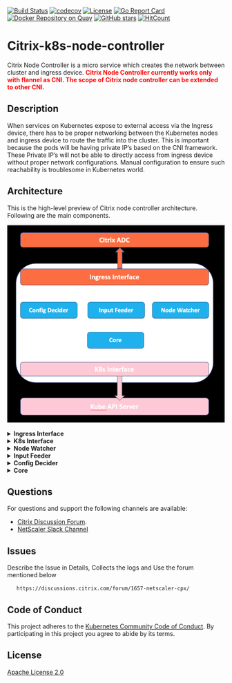 [![Build Status](https://travis-ci.com/janraj/citrix-k8s-node-controller.svg?token=GfEuWKxn7TJJesWboygR&branch=master)](https://travis-ci.com/janraj/citrix-k8s-node-controller)
[![codecov](https://codecov.io/gh/janraj/citrix-k8s-node-controller/branch/master/graph/badge.svg?token=9c5R8ukQGY)](https://codecov.io/gh/janraj/citrix-k8s-node-controller)
[![License](https://img.shields.io/badge/License-Apache%202.0-blue.svg)](./license/LICENSE)
[![Go Report Card](https://goreportcard.com/badge/github.com/janraj/citrix-k8s-node-controller)](https://goreportcard.com/report/github.com/janraj/citrix-k8s-node-controller)
[![Docker Repository on Quay](https://quay.io/repository/citrix/citrix-k8s-node-controller/status "Docker Repository on Quay")](https://quay.io/repository/citrix/citrix-k8s-node-controller)
[![GitHub stars](https://img.shields.io/github/stars/janraj/citrix-k8s-node-controller.svg)](https://github.com/janraj/citrix-k8s-node-controller/stargazers)
[![HitCount](http://hits.dwyl.com/janraj/citrix-k8s-node-controller.svg)](http://hits.dwyl.com/janraj/citrix-k8s-node-controller)

# **Citrix-k8s-node-controller**
Citrix Node Controller  is a micro service which creates the network between cluster and ingress device. <span style="color:red">**Citrix Node Controller currently works only with flannel as CNI. The scope of Citrix node controller can be extended to other CNI.**</span>

## **Description**
When services on Kubernetes expose to external access via the Ingress device, there has to be proper networking between the Kubernetes nodes and ingress device to route the traffic into the cluster.   This is important because the pods will be having private IP’s based on the CNI framework.  These Private IP’s will not be able to directly access from ingress device without proper network configurations. Manual configuration to ensure such reachability is troublesome in Kubernetes world.

## **Architecture**
This is the high-level preview of Citrix node controller architecture. Following are the main components.	


![](./images/CitrixControllerArchitecture.png)
       <details>
       <summary>**Ingress Interface**</summary>
	    Ingress Interface is responsible for interacting with Citrix ADC via nitro rest API. It maintains the nitro session and invokes it when required. 
       </details>
       <details>
       <summary>**K8s Interface**</summary>
	    This module interacts with Kube API server via K8s Go Client. It ensures the availability of client and maintains a healthy client session.
       </details>
       <details>
       <summary>**Node Watcher**</summary>
	    The node watcher unit is used to watch the node events via K8s Interface. It responds to the node events such as node addition, deletion or modification with its call            back functions.
       </details>
       <details>
       <summary>**Input Feeder**</summary>
	    It provides inputs to the config decider. Some of the inputs are auto detect and the rest are taken from the CNC deployment yaml. 
       </details>
       <details>
       <summary>**Config Decider**</summary>
	    This segment takes inputs from both the node watcher and the input feeder and decides the best network automation required between cluster and NetScaler.
       </details>
       <details>
       <summary>**Core**</summary>
	    The core module interacts with node watcher and updates the corresponding config engine.  It is responsible for starting the best config engine for the corresponding             cluster.
       </details>
## **Questions**
For questions and support the following channels are available:
* [Citrix Discussion Forum](https://discussions.citrix.com/forum/1657-netscaler-cpx/). 
* [NetScaler Slack Channel](https://citrixadccloudnative.slack.com/)

## **Issues**
Describe the Issue in Details, Collects the logs and  Use the forum mentioned below
```
   https://discussions.citrix.com/forum/1657-netscaler-cpx/
```

## **Code of Conduct**
This project adheres to the [Kubernetes Community Code of Conduct](https://github.com/kubernetes/community/blob/master/code-of-conduct.md). By participating in this project you agree to abide by its terms.

## **License**
[Apache License 2.0](./license/LICENSE)
